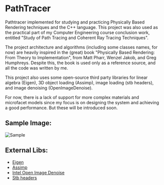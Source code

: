 # PathTracer
Pathtracer implemented for studying and practicing Physically Based Rendering techniques and the C++ language. This project was also used as the practical part of my Computer Engineering course conclusion work, entitled "Study of Path Tracing and Coherent Ray Tracing Techniques". 

The project architecture and algorithms (including some classes names, for now) are heavily inspired in the (great) book "Physically Based Rendering: From Theory to Implementation", from Matt Pharr, Wenzel Jakob, and Greg Humphreys. Despite this, the book is used only as a reference source, and all the code was written by me.

This project also uses some open-source third party libraries for linear algebra (Eigen), 3D object loading (Assimp), image loading (stb headers), and image denoising (OpenImageDenoise).

For now, there is a lack of support for more complex materials and microfacet models since my focus is on designing the system and achieving a good performance. But these will be introduced soon.

## Sample Image:
![Sample](https://user-images.githubusercontent.com/18320203/113371861-b3935f00-933d-11eb-9621-154c10142646.png)


## External Libs: 
* [Eigen](http://eigen.tuxfamily.org/index.php?title=Main_Page)
* [Assimp](https://www.assimp.org/index.php)
* [Intel Open Image Denoise](https://openimagedenoise.github.io/)
* [Stb headers](https://github.com/nothings/stb)
